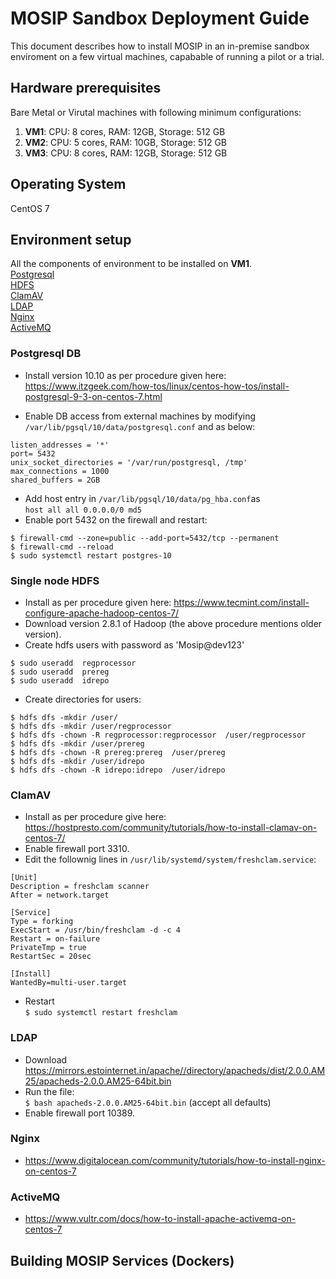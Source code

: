 # MOSIP Sandbox Deployment Guide

This document describes how to install MOSIP in an in-premise sandbox enviroment on a few virtual machines, capabable of running a pilot or a trial.

## Hardware prerequisites

Bare Metal or Virutal machines with following minimum configurations:
1. **VM1**: CPU: 8 cores, RAM: 12GB, Storage: 512 GB 
1. **VM2**: CPU: 5 cores, RAM: 10GB, Storage: 512 GB 
1. **VM3**: CPU: 8 cores, RAM: 12GB, Storage: 512 GB 


## Operating System
CentOS 7

## Environment setup
All the components of environment to be installed on **VM1**.  
[Postgresql](#postgresql-db)  
[HDFS](#single-node-hdfs)  
[ClamAV](#clamav)  
[LDAP](#ldap)  
[Nginx](#nginx)  
[ActiveMQ](#activemq)

### Postgresql DB
* Install version 10.10 as per procedure given here: https://www.itzgeek.com/how-tos/linux/centos-how-tos/install-postgresql-9-3-on-centos-7.html

* Enable DB access from external machines by modifying `/var/lib/pgsql/10/data/postgresql.conf` and as below:  
```
listen_addresses = '*'
port= 5432  
unix_socket_directories = '/var/run/postgresql, /tmp'  
max_connections = 1000  
shared_buffers = 2GB
```
*  Add host entry in `/var/lib/pgsql/10/data/pg_hba.conf`as  
`host all all 0.0.0.0/0 md5`
*  Enable port 5432 on the firewall and restart:
```
$ firewall-cmd --zone=public --add-port=5432/tcp --permanent
$ firewall-cmd --reload
$ sudo systemctl restart postgres-10
``` 
### Single node HDFS
* Install as per procedure given here: https://www.tecmint.com/install-configure-apache-hadoop-centos-7/
* Download version 2.8.1 of Hadoop (the above procedure mentions older version).
* Create hdfs users with password as 'Mosip@dev123'
```
$ sudo useradd  regprocessor
$ sudo useradd  prereg
$ sudo useradd  idrepo
```
* Create directories for users:
```
$ hdfs dfs -mkdir /user/    
$ hdfs dfs -mkdir /user/regprocessor
$ hdfs dfs -chown -R regprocessor:regprocessor  /user/regprocessor
$ hdfs dfs -mkdir /user/prereg
$ hdfs dfs -chown -R prereg:prereg  /user/prereg
$ hdfs dfs -mkdir /user/idrepo
$ hdfs dfs -chown -R idrepo:idrepo  /user/idrepo
```
### ClamAV
* Install as per procedure give here: https://hostpresto.com/community/tutorials/how-to-install-clamav-on-centos-7/
* Enable firewall port 3310.
* Edit the follownig lines in `/usr/lib/systemd/system/freshclam.service`:  
```
[Unit]
Description = freshclam scanner
After = network.target

[Service]
Type = forking
ExecStart = /usr/bin/freshclam -d -c 4
Restart = on-failure
PrivateTmp = true
RestartSec = 20sec

[Install]
WantedBy=multi-user.target
```
* Restart  
`$ sudo systemctl restart freshclam`

### LDAP
* Download https://mirrors.estointernet.in/apache//directory/apacheds/dist/2.0.0.AM25/apacheds-2.0.0.AM25-64bit.bin
* Run the file:  
`$ bash apacheds-2.0.0.AM25-64bit.bin`  (accept all defaults)
* Enable firewall port 10389.

### Nginx
* https://www.digitalocean.com/community/tutorials/how-to-install-nginx-on-centos-7

### ActiveMQ
* https://www.vultr.com/docs/how-to-install-apache-activemq-on-centos-7

## Building MOSIP Services (Dockers)









